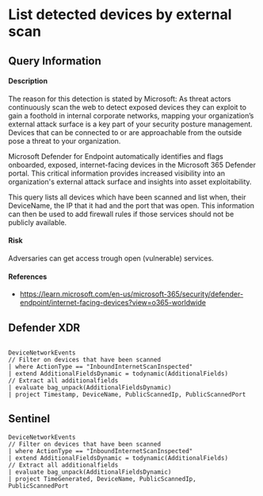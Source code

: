 # List detected devices by external scan 

## Query Information

#### Description
The reason for this detection is stated by Microsoft: As threat actors continuously scan the web to detect exposed devices they can exploit to gain a foothold in internal corporate networks, mapping your organization’s external attack surface is a key part of your security posture management. Devices that can be connected to or are approachable from the outside pose a threat to your organization.

Microsoft Defender for Endpoint automatically identifies and flags onboarded, exposed, internet-facing devices in the Microsoft 365 Defender portal. This critical information provides increased visibility into an organization's external attack surface and insights into asset exploitability.

This query lists all devices which have been scanned and list when, their DeviceName, the IP that it had and the port that was open. This information can then be used to add firewall rules if those services should not be publicly available. 

#### Risk
Adversaries can get access trough open (vulnerable) services. 

#### References
- https://learn.microsoft.com/en-us/microsoft-365/security/defender-endpoint/internet-facing-devices?view=o365-worldwide

## Defender XDR
```

DeviceNetworkEvents
// Filter on devices that have been scanned
| where ActionType == "InboundInternetScanInspected"
| extend AdditionalFieldsDynamic = todynamic(AdditionalFields)
// Extract all additionalfields
| evaluate bag_unpack(AdditionalFieldsDynamic)
| project Timestamp, DeviceName, PublicScannedIp, PublicScannedPort
```
## Sentinel
```
DeviceNetworkEvents
// Filter on devices that have been scanned
| where ActionType == "InboundInternetScanInspected"
| extend AdditionalFieldsDynamic = todynamic(AdditionalFields)
// Extract all additionalfields
| evaluate bag_unpack(AdditionalFieldsDynamic)
| project TimeGenerated, DeviceName, PublicScannedIp, PublicScannedPort
```

